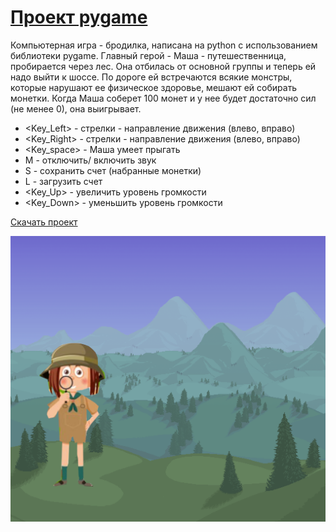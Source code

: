 # [Проект pygame](https://disk.yandex.ru/d/4FUsowfW2LnMIQ)

Компьютерная игра - бродилка, написана на python с использованием библиотеки pygame.
Главный герой - Маша - путешественница, пробирается через лес. Она отбилась от основной группы и теперь ей надо выйти к шоссе. По дороге ей встречаются всякие монстры, которые нарушают ее физическое здоровье, мешают ей собирать монетки. Когда Маша соберет 100 монет и у нее будет достаточно сил (не менее 0), она выигрывает.

- <Key_Left> - стрелки - направление движения (влево, вправо)
- <Key_Right> - стрелки - направление движения (влево, вправо)
- <Key_space> - Маша умеет прыгать
- M - отключить/ включить звук
- S - сохранить счет (набранные монетки)
- L - загрузить счет
- <Key_Up> - увеличить уровень громкости
- <Key_Down> - уменьшить уровень громкости

[Скачать проект](https://disk.yandex.ru/d/4FUsowfW2LnMIQ)

![alt-текст](https://github.com/natkor18/Yandex_Liceum_task/blob/main/start_screen.png)
